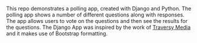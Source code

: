 This repo demonstrates a polling app, created with Django and Python. The polling app shows a number of different questions along with responses. The app allows users to vote on the questions and then see the results for the questions.  The Django App was inspired by the work of [Traversy Media](https://www.youtube.com/watch?v=e1IyzVyrLSU) and it makes use of Bootstrap formatting.